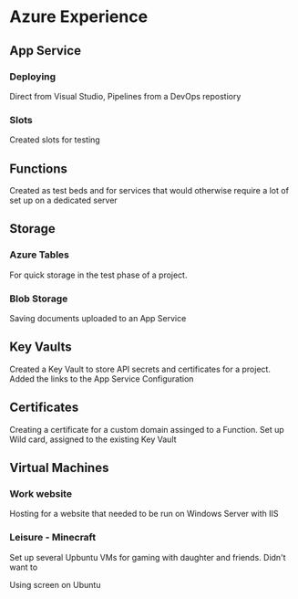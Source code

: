 # Azure Experience

## App Service

### Deploying
Direct from Visual Studio, Pipelines from a DevOps repostiory

### Slots
Created slots for testing

## Functions

Created as test beds and for services that would otherwise require a lot of set up on a dedicated server

## Storage

### Azure Tables

For quick storage in the test phase of a project.

### Blob Storage

Saving documents uploaded to an App Service 


## Key Vaults
Created a Key Vault to store API secrets and certificates for a project.
Added the links to the App Service Configuration 

## Certificates
Creating a certificate for a custom domain assinged to a Function. Set up Wild card, assigned to the existing Key Vault

## Virtual Machines

### Work website 

Hosting for a website that needed to be run on Windows Server with IIS

### Leisure - Minecraft

Set up several Upbuntu VMs for gaming with daughter and friends. Didn't want to 

Using screen on Ubuntu 
